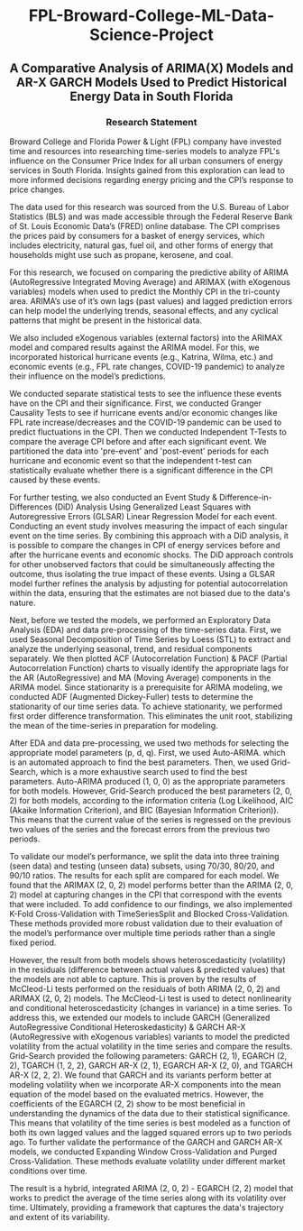 <h1 align="center">FPL-Broward-College-ML-Data-Science-Project</h1>
<h2 align="center">A Comparative Analysis of ARIMA(X) Models and AR-X GARCH Models Used to Predict Historical Energy Data in South Florida</h2>
<h3 align="center">Research Statement</h3> 

 

Broward College and Florida Power & Light (FPL) company have invested time and resources into researching time-series models to analyze FPL's influence on the Consumer Price Index for all urban consumers of energy services in South Florida. Insights gained from this exploration can lead to more informed decisions regarding energy pricing and the CPI’s response to price changes. 

The data used for this research was sourced from the U.S. Bureau of Labor Statistics (BLS) and was made accessible through the Federal Reserve Bank of St. Louis Economic Data’s (FRED) online database. The CPI comprises the prices paid by consumers for a basket of energy services, which includes electricity, natural gas, fuel oil, and other forms of energy that households might use such as propane, kerosene, and coal. 

For this research, we focused on comparing the predictive ability of ARIMA (AutoRegressive Integrated Moving Average) and ARIMAX (with eXogenous variables) models when used to predict the Monthly CPI in the tri-county area. ARIMA’s use of it’s own lags (past values) and lagged prediction errors can help model the underlying trends, seasonal effects, and any cyclical patterns that might be present in the historical data. 

We also included eXogenous variables (external factors) into the ARIMAX model and compared results against the ARIMA model. For this, we incorporated historical hurricane events (e.g., Katrina, Wilma, etc.) and economic events (e.g., FPL rate changes, COVID-19 pandemic) to analyze their influence on the model’s predictions.  

We conducted separate statistical tests to see the influence these events have on the CPI and their significance. First, we conducted Granger Causality Tests to see if hurricane events and/or economic changes like FPL rate increase/decreases and the COVID-19 pandemic can be used to predict fluctuations in the CPI. Then we conducted Independent T-Tests to compare the average CPI before and after each significant event. We partitioned the data into 'pre-event' and 'post-event' periods for each hurricane and economic event so that the independent t-test can statistically evaluate whether there is a significant difference in the CPI caused by these events. 

For further testing, we also conducted an Event Study & Difference-in-Differences (DiD) Analysis Using Generalized Least Squares with Autoregressive Errors (GLSAR) Linear Regression Model for each event. Conducting an event study involves measuring the impact of each singular event on the time series. By combining this approach with a DiD analysis, it is possible to compare the changes in CPI of energy services before and after the hurricane events and economic shocks. The DiD approach controls for other unobserved factors that could be simultaneously affecting the outcome, thus isolating the true impact of these events. Using a GLSAR model further refines the analysis by adjusting for potential autocorrelation within the data, ensuring that the estimates are not biased due to the data's nature. 

 Next, before we tested the models, we performed an Exploratory Data Analysis (EDA) and data pre-processing of the time-series data. First, we used Seasonal Decomposition of Time Series by Loess (STL) to extract and analyze the underlying seasonal, trend, and residual components separately. We then plotted ACF (Autocorrelation Function) & PACF (Partial Autocorrelation Function) charts to visually identify the appropriate lags for the AR (AutoRegressive) and MA (Moving Average) components in the ARIMA model. Since stationarity is a prerequisite for ARIMA modeling, we conducted ADF (Augmented Dickey-Fuller) tests to determine the stationarity of our time series data. To achieve stationarity, we performed first order difference transformation. This eliminates the unit root, stabilizing the mean of the time-series in preparation for modeling. 

After EDA and data pre-processing, we used two methods for selecting the appropriate model parameters (p, d, q). First, we used Auto-ARIMA. which is an automated approach to find the best parameters. Then, we used Grid-Search, which is a more exhaustive search used to find the best parameters. Auto-ARIMA produced (1, 0, 0) as the appropriate parameters for both models. However, Grid-Search produced the best parameters (2, 0, 2) for both models, according to the information criteria (Log Likelihood, AIC (Akaike Information Criterion), and BIC (Bayesian Information Criterion)). This means that the current value of the series is regressed on the previous two values of the series and the forecast errors from the previous two periods. 

To validate our model’s performance, we split the data into three training (seen data) and testing (unseen data) subsets, using 70/30, 80/20, and 90/10 ratios. The results for each split are compared for each model. We found that the ARIMAX (2, 0, 2) model performs better than the ARIMA (2, 0, 2) model at capturing changes in the CPI that correspond with the events that were included. To add confidence to our findings, we also implemented K-Fold Cross-Validation with TimeSeriesSplit and Blocked Cross-Validation. These methods provided more robust validation due to their evaluation of the model’s performance over multiple time periods rather than a single fixed period. 

However, the result from both models shows heteroscedasticity (volatility) in the residuals (difference between actual values & predicted values) that the models are not able to capture. This is proven by the results of McCleod-Li tests performed on the residuals of both ARIMA (2, 0, 2) and ARIMAX (2, 0, 2) models. The McCleod-Li test is used to detect nonlinearity and conditional heteroscedasticity (changes in variance) in a time series. To address this, we extended our models to include GARCH (Generalized AutoRegressive Conditional Heteroskedasticity) & GARCH AR-X (AutoRegressive with eXogenous variables) variants to model the predicted volatility from the actual volatility in the time series and compare the results. Grid-Search provided the following parameters: GARCH (2, 1), EGARCH (2, 2), TGARCH (1, 2, 2), GARCH AR-X (2, 1), EGARCH AR-X (2, 0), and TGARCH AR-X (2, 2, 2). We found that GARCH and its variants perform better at modeling volatility when we incorporate AR-X components into the mean equation of the model based on the evaluated metrics. However, the coefficients of the EGARCH (2, 2) show to be most beneficial in understanding the dynamics of the data due to their statistical significance. This means that volatility of the time series is best modeled as a function of both its own lagged values and the lagged squared errors up to two periods ago. To further validate the performance of the GARCH and GARCH AR-X models, we conducted Expanding Window Cross-Validation and Purged Cross-Validation. These methods evaluate volatility under different market conditions over time. 

The result is a hybrid, integrated ARIMA (2, 0, 2) - EGARCH (2, 2) model that works to predict the average of the time series along with its volatility over time. Ultimately, providing a framework that captures the data's trajectory and extent of its variability. 
